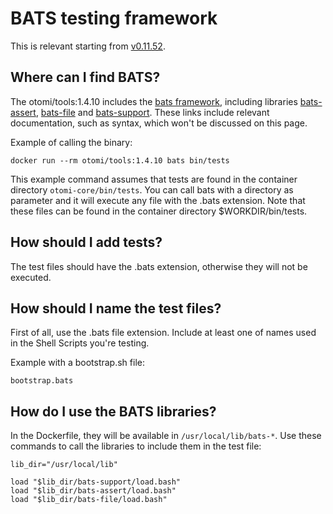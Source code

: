 # BATS testing framework

This is relevant starting from [v0.11.52](https://github.com/redkubes/otomi-core/releases/tag/v0.11.52).

## Where can I find BATS?

The otomi/tools:1.4.10 includes the [bats framework](https://github.com/bats-core/bats-core), including libraries [bats-assert](https://github.com/ztombol/bats-assert), [bats-file](https://github.com/ztombol/bats-support) and [bats-support](https://github.com/ztombol/bats-support). These links include relevant documentation, such as syntax, which won't be discussed on this page.

Example of calling the binary:

`docker run --rm otomi/tools:1.4.10 bats bin/tests`

This example command assumes that tests are found in the container directory `otomi-core/bin/tests`. You can call bats with a directory as parameter and it will execute any file with the .bats extension. Note that these files can be found in the container directory \$WORKDIR/bin/tests.

## How should I add tests?

The test files should have the .bats extension, otherwise they will not be executed.

## How should I name the test files?

First of all, use the .bats file extension. Include at least one of names used in the Shell Scripts you're testing.

Example with a bootstrap.sh file:

`bootstrap.bats`

## How do I use the BATS libraries?

In the Dockerfile, they will be available in `/usr/local/lib/bats-*`. Use these commands to call the libraries to include them in the test file:

```
lib_dir="/usr/local/lib"

load "$lib_dir/bats-support/load.bash"
load "$lib_dir/bats-assert/load.bash"
load "$lib_dir/bats-file/load.bash"
```

